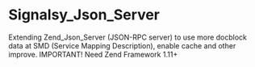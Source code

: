 Signalsy_Json_Server
====================

Extending Zend_Json_Server (JSON-RPC server) to use more docblock data at SMD (Service Mapping Description), enable cache and other improve. IMPORTANT! Need Zend Framework 1.11+